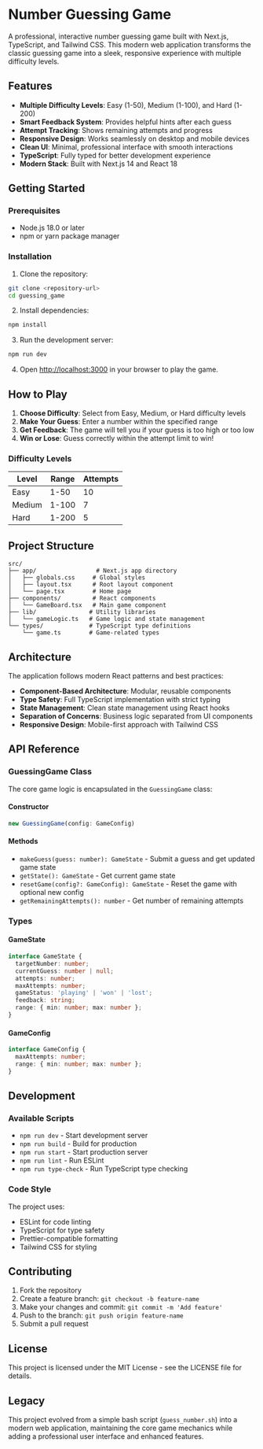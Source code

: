 # Number Guessing Game

A professional, interactive number guessing game built with Next.js, TypeScript, and Tailwind CSS. This modern web application transforms the classic guessing game into a sleek, responsive experience with multiple difficulty levels.

## Features

- **Multiple Difficulty Levels**: Easy (1-50), Medium (1-100), and Hard (1-200)
- **Smart Feedback System**: Provides helpful hints after each guess
- **Attempt Tracking**: Shows remaining attempts and progress
- **Responsive Design**: Works seamlessly on desktop and mobile devices
- **Clean UI**: Minimal, professional interface with smooth interactions
- **TypeScript**: Fully typed for better development experience
- **Modern Stack**: Built with Next.js 14 and React 18

## Getting Started

### Prerequisites

- Node.js 18.0 or later
- npm or yarn package manager

### Installation

1. Clone the repository:
```bash
git clone <repository-url>
cd guessing_game
```

2. Install dependencies:
```bash
npm install
```

3. Run the development server:
```bash
npm run dev
```

4. Open [http://localhost:3000](http://localhost:3000) in your browser to play the game.

## How to Play

1. **Choose Difficulty**: Select from Easy, Medium, or Hard difficulty levels
2. **Make Your Guess**: Enter a number within the specified range
3. **Get Feedback**: The game will tell you if your guess is too high or too low
4. **Win or Lose**: Guess correctly within the attempt limit to win!

### Difficulty Levels

| Level  | Range  | Attempts |
|--------|--------|----------|
| Easy   | 1-50   | 10       |
| Medium | 1-100  | 7        |
| Hard   | 1-200  | 5        |

## Project Structure

```
src/
├── app/                 # Next.js app directory
│   ├── globals.css     # Global styles
│   ├── layout.tsx      # Root layout component
│   └── page.tsx        # Home page
├── components/         # React components
│   └── GameBoard.tsx   # Main game component
├── lib/               # Utility libraries
│   └── gameLogic.ts   # Game logic and state management
└── types/             # TypeScript type definitions
    └── game.ts        # Game-related types
```

## Architecture

The application follows modern React patterns and best practices:

- **Component-Based Architecture**: Modular, reusable components
- **Type Safety**: Full TypeScript implementation with strict typing
- **State Management**: Clean state management using React hooks
- **Separation of Concerns**: Business logic separated from UI components
- **Responsive Design**: Mobile-first approach with Tailwind CSS

## API Reference

### GuessingGame Class

The core game logic is encapsulated in the `GuessingGame` class:

#### Constructor
```typescript
new GuessingGame(config: GameConfig)
```

#### Methods
- `makeGuess(guess: number): GameState` - Submit a guess and get updated game state
- `getState(): GameState` - Get current game state
- `resetGame(config?: GameConfig): GameState` - Reset the game with optional new config
- `getRemainingAttempts(): number` - Get number of remaining attempts

### Types

#### GameState
```typescript
interface GameState {
  targetNumber: number;
  currentGuess: number | null;
  attempts: number;
  maxAttempts: number;
  gameStatus: 'playing' | 'won' | 'lost';
  feedback: string;
  range: { min: number; max: number };
}
```

#### GameConfig
```typescript
interface GameConfig {
  maxAttempts: number;
  range: { min: number; max: number };
}
```

## Development

### Available Scripts

- `npm run dev` - Start development server
- `npm run build` - Build for production
- `npm run start` - Start production server
- `npm run lint` - Run ESLint
- `npm run type-check` - Run TypeScript type checking

### Code Style

The project uses:
- ESLint for code linting
- TypeScript for type safety
- Prettier-compatible formatting
- Tailwind CSS for styling

## Contributing

1. Fork the repository
2. Create a feature branch: `git checkout -b feature-name`
3. Make your changes and commit: `git commit -m 'Add feature'`
4. Push to the branch: `git push origin feature-name`
5. Submit a pull request

## License

This project is licensed under the MIT License - see the LICENSE file for details.

## Legacy

This project evolved from a simple bash script (`guess_number.sh`) into a modern web application, maintaining the core game mechanics while adding a professional user interface and enhanced features.